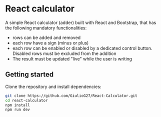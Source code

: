 # React calculator

A simple React calculator (adder) built with React and Bootstrap, that has the following mandatory functionalities:

<ul>
    <li>rows can be added and removed
    <li>each row have a sign (minus or plus)
    <li>each row can be enabled or disabled by a dedicated control button. Disabled rows must be excluded from the addition
    <li>The result must be updated "live" while the user is writing
</ul>

## Getting started

Clone the repository and install dependencies:

```bash
git clone https://github.com/GiulioG27/React-Calculator.git
cd react-calculator
npm install
npm run dev
```

